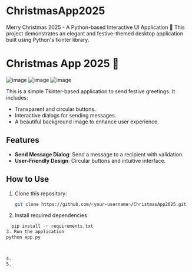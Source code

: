 # ChristmasApp2025
Merry Christmas 2025 - A Python-based Interactive UI Application 🎄  This project demonstrates an elegant and festive-themed desktop application built using Python's tkinter library.
# Christmas App 2025 🎄
![image](https://github.com/user-attachments/assets/45cf0271-612a-4a2c-a981-21636371e97e)
![image](https://github.com/user-attachments/assets/3614e8a6-7910-49a0-ac5b-c12b2e7d1c8e)
![image](https://github.com/user-attachments/assets/96e20927-4cc2-4773-8d76-3af6c6836a5e)




This is a simple Tkinter-based application to send festive greetings. It includes:
- Transparent and circular buttons.
- Interactive dialogs for sending messages.
- A beautiful background image to enhance user experience.

## Features
- **Send Message Dialog**: Send a message to a recipient with validation.
- **User-Friendly Design**: Circular buttons and intuitive interface.

## How to Use
1. Clone this repository:
   ```bash
   git clone https://github.com/<your-username>/ChristmasApp2025.git
2. Install required dependencies
 ```bash
   pip install -r requirements.txt
3. Run the application
python app.py


   
4. 
5. 
